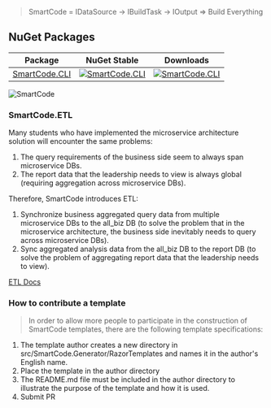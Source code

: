 > SmartCode = IDataSource -> IBuildTask -> IOutput => Build Everything

## NuGet Packages

| Package                                                      | NuGet Stable                                                 | Downloads                                                    |
| ------------------------------------------------------------ | ------------------------------------------------------------ | ------------------------------------------------------------ |
| [SmartCode.CLI](https://www.nuget.org/packages/SmartCode.CLI/) | [![SmartCode.CLI](https://camo.githubusercontent.com/4690d08079645eebc381ed753155f46876295f95f29b9339ea38275faf303192/68747470733a2f2f696d672e736869656c64732e696f2f6e756765742f762f536d617274436f64652e434c492e737667)](https://www.nuget.org/packages/SmartCode.CLI/) | [![SmartCode.CLI](https://camo.githubusercontent.com/3994d6c1b0d813a797ee50ff1be2c83727ec281dae0a493911c125d65d9951f1/68747470733a2f2f696d672e736869656c64732e696f2f6e756765742f64742f536d617274436f64652e434c492e737667)](https://www.nuget.org/packages/SmartCode.CLI/) |



![SmartCode](/content/projects/smartcode/assets/SmartCode-EN.png)

### SmartCode.ETL

Many students who have implemented the microservice architecture solution will encounter the same problems:

1. The query requirements of the business side seem to always span microservice DBs.
2. The report data that the leadership needs to view is always global (requiring aggregation across microservice DBs).

Therefore, SmartCode introduces ETL:

1. Synchronize business aggregated query data from multiple microservice DBs to the all_biz DB (to solve the problem that in the microservice architecture, the business side inevitably needs to query across microservice DBs).
2. Sync aggregated analysis data from the all_biz DB to the report DB (to solve the problem of aggregating report data that the leadership needs to view).

[ETL Docs](https://github.com/dotnetcore/SmartCode/blob/master/doc/SmartCode.ETL-EN.md)

### How to contribute a template

> In order to allow more people to participate in the construction of SmartCode templates, there are the following template specifications:

1. The template author creates a new directory in src/SmartCode.Generator/RazorTemplates and names it in the author's English name.
2. Place the template in the author directory
3. The README.md file must be included in the author directory to illustrate the purpose of the template and how it is used.
4. Submit PR

